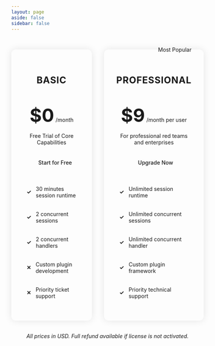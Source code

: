 ```yaml
---
layout: page
aside: false
sidebar: false
---
```


<div class="pricing-comparison">
  <div class="pricing-table">
    <div class="pricing-column basic">
      <div class="plan-header">
        <h3>BASIC</h3>
        <div class="price">
          <span class="amount">$0</span>
          <span class="period">/month</span>
        </div>
        <p class="description">Free Trial of Core Capabilities</p>
        <a href="/guide/getting_start" class="cta-button">Start for Free</a>
      </div>
      <div class="features">
        <div class="feature-item">
          <span class="check">✓</span>
          <span>30 minutes session runtime</span>
        </div>
        <div class="feature-item">
          <span class="check">✓</span>
          <span>2 concurrent sessions</span>
        </div>
        <div class="feature-item">
          <span class="check">✓</span>
          <span>2 concurrent handlers</span>
        </div>
        <div class="feature-item disabled">
          <span class="cross">✕</span>
          <span>Custom plugin development</span>
        </div>
        <div class="feature-item disabled">
          <span class="cross">✕</span>
          <span>Priority ticket support</span>
        </div>
      </div>
    </div>
    <div class="pricing-column pro">
      <div class="popular-tag">Most Popular</div>
      <div class="plan-header">
        <h3>PROFESSIONAL</h3>
        <div class="price">
          <span class="amount">$9</span>
          <span class="period">/month per user</span>
        </div>
        <p class="description">For professional red teams and enterprises</p>
        <a href="https://www.creem.io/checkout/prod_50tkiXWWYeOfBOXPV83eei/ch_4RCvgrmKeH1dLv7flsTjHe" target="_blank" class="cta-button primary">Upgrade Now</a>
      </div>
      <div class="features">
        <div class="feature-item">
          <span class="check">✓</span>
          <span>Unlimited session runtime</span>
        </div>
        <div class="feature-item">
          <span class="check">✓</span>
          <span>Unlimited concurrent sessions</span>
        </div>
        <div class="feature-item">
          <span class="check">✓</span>
          <span>Unlimited concurrent handler</span>
        </div>
        <div class="feature-item">
          <span class="check">✓</span>
          <span>Custom plugin framework</span>
        </div>
        <div class="feature-item">
          <span class="check">✓</span>
          <span>Priority technical support</span>
        </div>
      </div>
    </div>
  </div>
  <p class="pricing-disclaimer">All prices in USD. Full refund available if license is not activated.</p>
</div>

<style>
.pricing-comparison {
  padding: 2rem 0;
  font-family: var(--vp-font-family-base);
}

.pricing-disclaimer {
  text-align: center;
  font-size: 0.875rem;
  color: var(--vp-c-text-2);
  margin-top: 2rem;
  font-style: italic;
}

.pricing-table {
  display: flex;
  justify-content: center;
  gap: 2rem;
  margin: 0 auto;
  max-width: 1200px;
}

.pricing-column {
  flex: 1;
  max-width: 400px;
  border-radius: 12px;
  padding: 2rem;
  background: var(--vp-c-bg);
  box-shadow: 0 0 20px rgba(0, 0, 0, 0.1);
  position: relative;
  transition: all 0.3s ease;
}

.pricing-column.basic,
.pricing-column.pro {
  transform: scale(1);
}

.pricing-column.pro {
  border: 2px solid var(--vp-c-brand);
}

.popular-tag {
  position: absolute;
  top: -12px;
  right: 20px;
  background: var(--vp-c-brand);
  color: var(--vp-c-bg);
  padding: 4px 12px;
  border-radius: 12px;
  font-size: 0.875rem;
}

.plan-header {
  text-align: center;
  margin-bottom: 2rem;
}

.plan-header h3 {
  font-size: 1.5rem;
  margin-bottom: 2rem;
  color: var(--vp-c-text-1);
  text-transform: uppercase;
  letter-spacing: 1px;
  padding-bottom: 1rem;
  border-bottom: 2px solid var(--vp-c-divider);
}

.price {
  margin-bottom: 1rem;
}

.price .amount {
  font-size: 3rem;
  font-weight: bold;
  color: var(--vp-c-text-1);
}

.price .period {
  color: var(--vp-c-text-2);
}

.description {
  color: var(--vp-c-text-2);
  margin-bottom: 1.5rem;
}

.cta-button {
  display: inline-block;
  padding: 0.75rem 1.5rem;
  border-radius: 6px;
  text-decoration: none;
  font-weight: 500;
  transition: all 0.3s ease;
  width: 80%;
}

.cta-button:not(.primary) {
  border: 2px solid var(--vp-c-brand);
  color: var(--vp-c-brand);
}

.cta-button.primary {
  background: var(--vp-c-brand);
  color: var(--vp-c-bg);
}

.features {
  margin-top: 2rem;
}

.feature-item {
  display: flex;
  align-items: center;
  margin-bottom: 1rem;
  padding: 0.5rem;
  color: var(--vp-c-text-1);
}

.feature-item .check {
  color: var(--vp-c-green);
  margin-right: 0.75rem;
  font-weight: bold;
}

.feature-item .cross {
  color: var(--vp-c-red);
  margin-right: 0.75rem;
  font-weight: bold;
}

.feature-item.disabled {
  color: var(--vp-c-text-2);
}

@media (max-width: 768px) {
  .pricing-table {
    flex-direction: column;
    align-items: center;
    gap: 2rem;
  }
}

:root.dark .pricing-column {
  box-shadow: 0 0 20px rgba(0, 0, 0, 0.3);
}
</style>

